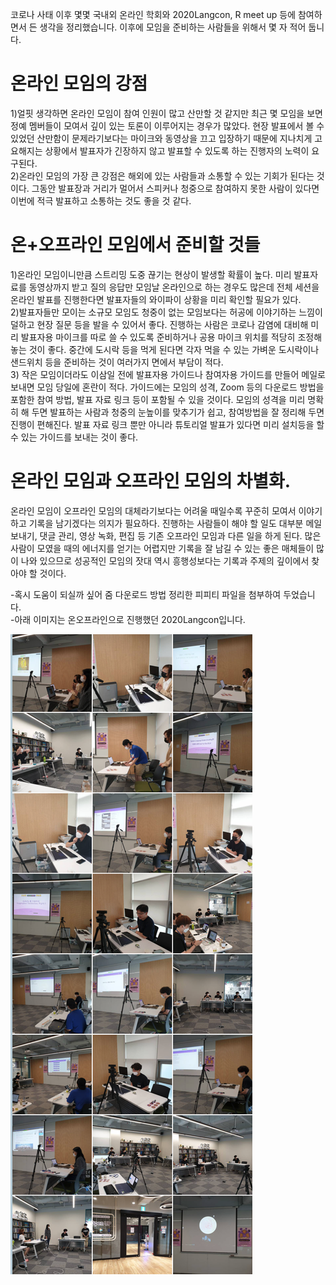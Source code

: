 
코로나 사태 이후 몇몇 국내외 온라인 학회와 2020Langcon, R meet up 등에 참여하면서 든 생각을 정리했습니다. 이후에 모임을 준비하는 사람들을 위해서 몇 자 적어 둡니다.


# 온라인 모임의 강점


1)얼핏 생각하면 온라인 모임이 참여 인원이 많고 산만할 것 같지만 최근 몇 모임을 보면 정예 멤버들이 모여서 깊이 있는 토론이 이루어지는 경우가 많았다. 현장 발표에서 볼 수 있었던 산만함이 문제라기보다는 마이크와 동영상을 끄고 입장하기 때문에 지나치게 고요해지는 상황에서 발표자가 긴장하지 않고 발표할 수 있도록 하는 진행자의 노력이 요구된다.          
2)온라인 모임의 가장 큰 강점은 해외에 있는 사람들과 소통할 수 있는 기회가 된다는 것이다.  그동안 발표장과 거리가 멀어서 스피커나 청중으로 참여하지 못한 사람이 있다면 이번에 적극 발표하고 소통하는 것도 좋을 것 같다.        


# 온+오프라인 모임에서 준비할 것들           
1)온라인 모임이니만큼 스트리밍 도중 끊기는 현상이 발생할 확률이 높다. 미리 발표자료를 동영상까지 받고 질의 응답만 모임날 온라인으로 하는 경우도 많은데  전체 세션을 온라인 발표를 진행한다면 발표자들의 와이파이 상황을 미리 확인할 필요가 있다.        
2)발표자들만 모이는 소규모 모임도 청중이 없는 모임보다는 허공에 이야기하는 느낌이 덜하고 현장 질문 등을 발을 수 있어서  좋다.    진행하는 사람은 코로나 감염에 대비해 미리 발표자용 마이크를 따로 쓸 수 있도록 준비하거나 공용 마이크 위치를 적당히 조정해 놓는 것이 좋다. 중간에 도시락 등을 먹게 된다면 각자 먹을 수 있는 가벼운 도시락이나 샌드위치 등을 준비하는 것이 여러가지 면에서 부담이 적다.       
3) 작은 모임이더라도 이삼일 전에 발표자용 가이드나 참여자용 가이드를 만들어 메일로 보내면 모임 당일에 혼란이 적다. 가이드에는 모임의 성격, Zoom 등의 다운로드 방법을 포함한 참여 방법,  발표 자료 링크 등이 포함될 수 있을 것이다.  모임의 성격을 미리 명확히 해 두면 발표하는 사람과 청중의 눈높이를 맞추기가 쉽고, 참여방법을 잘 정리해 두면 진행이 편해진다.  발표 자료 링크 뿐만 아니라 튜토리얼 발표가 있다면 미리 설치등을 할 수 있는 가이드를 보내는 것이 좋다.         


# 온라인 모임과 오프라인 모임의 차별화.  
온라인 모임이 오프라인 모임의 대체라기보다는 어려울 때일수록 꾸준히 모여서 이야기하고 기록을 남기겠다는 의지가 필요하다. 진행하는 사람들이 해야 할 일도 대부분 메일 보내기, 댓글 관리, 영상 녹화, 편집 등 기존 오프라인 모임과 다른 일을 하게 된다. 많은 사람이 모였을 때의 에너지를 얻기는 어렵지만 기록을 잘 남길 수 있는 좋은 매체들이 많이 나와 있으므로 성공적인 모임의 잣대 역시 흥행성보다는 기록과 주제의 깊이에서 찾아야 할 것이다.   
 

 -혹시 도움이 되실까 싶어 줌 다운로드 방법 정리한 피피티 파일을 첨부하여 두었습니다.         
 -아래 이미지는 온오프라인으로 진행했던 2020Langcon입니다.           

 ![이미지](./langcononoff.png) 





